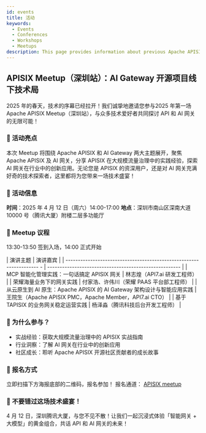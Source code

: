 ```yaml
---
id: events
title: 活动
keywords:
  - Events
  - Conferences
  - Workshops
  - Meetups
description: This page provides information about previous Apache APISIX's community events.
---
```

## APISIX Meetup（深圳站）：AI Gateway 开源项目线下技术局

2025 年的春天，技术的序幕已经拉开！我们诚挚地邀请您参与2025 年第一场 Apache APISIX Meetup（深圳站），与众多技术爱好者共同探讨 API 和 AI 网关的无限可能！

### 🌟 活动亮点

本次 Meetup 将围绕 Apache APISIX 和 AI Gateway 两大主题展开，聚焦 Apache APISIX 及 AI 网关，分享 APISIX 在大规模流量治理中的实践经验，探索 AI 网关在行业中的创新应用。无论您是 APISIX 的资深用户，还是对 AI 网关充满好奇的技术探索者，这里都将为您带来一场技术盛宴！

### 📍 活动信息

  **时间**：2025 年 4 月 12 日（周六）14:00-17:00
  **地点**：深圳市南山区深南大道 10000 号（腾讯大厦）附楼二层多功能厅

### 📅 Meetup 议程

13:30-13:50 签到入场，14:00 正式开始

| 演讲主题                                                               | 演讲嘉宾                                                |
| ------------------------------------------------------------------- - | ------------------------------------------------------ |
| MCP 智能化管理实践：一句话搞定 APISIX 网关                                 | 林志煌（API7.ai 研发工程师）                               |
| 荣耀海量业务下的网关实践                                                  | 付家浩、许伟川（荣耀 PAAS 平台部工程师）                     |
| 从云原生到 AI 原生：Apache APISIX 的 AI Gateway 架构设计与智能应用实践       | 王院生（Apache APISIX PMC，Apache Member，API7.ai CTO）  |
| 基于 TAPISIX 的业务网关稳定运营实践                                       | 杨泽淼（腾讯科技后台开发工程师）                             |


### 🎁 为什么参与？

- 实战经验：获取大规模流量治理中的 APISIX 实战指南
- 行业洞察：了解 AI 网关在行业中的创新应用
- 社区成长：聆听 Apache APISIX 开源社区贡献者的成长故事

### 📩 报名方式
立即扫描下方海报底部的二维码，报名参加！
报名通道：
[APISIX meetup](https://static.api7.ai/uploads/2025/04/07/Priv9LAg_2025-apisix-meetup.webp)

### 🚀 不要错过这场技术盛宴！

4 月 12 日，深圳腾讯大厦，与您不见不散！让我们一起沉浸式体验「智能网关 + 大模型」的黄金组合，共话 API 和 AI 网关的未来！
